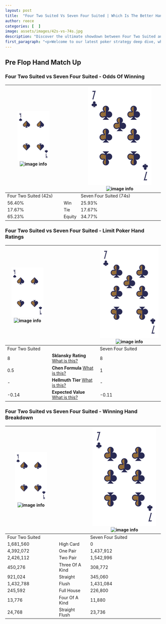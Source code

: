 ```yaml
---
layout: post
title:  "Four Two Suited Vs Seven Four Suited | Which Is The Better Hand In Poker? A Complete Guide"
author: reece
categories: [  ]
image: assets/images/42s-vs-74s.jpg
description: "Discover the ultimate showdown between Four Two Suited and Seven Four Suited in poker! Uncover the odds, strategies, and scenarios where one hand triumphs over the other. Get ready to up your poker game with this thrilling analysis."
first_paragraph: "<p>Welcome to our latest poker strategy deep dive, where we're pitting two distinct hands against each other in a high-stakes showdown: Four Two Suited vs Seven Four Suited.</p><p>In the dynamic world of poker, every decision counts, and knowing which hand holds the upper hand is key to your success at the table.</p><p>In this article, we'll dissect these two hands, explore the scenarios where one dominates the other, and equip you with the knowledge to make strategic choices that can tip the odds in your favor.</p><p>Get ready to unravel the intriguing dynamics of these poker hands and elevate your game to new heights.</p>"
---
```




[comment]: # (sp0)

## Pre Flop Hand Match Up

<div class="table hand-ratings" markdown="1"> 



### Four Two Suited vs Seven Four Suited - Odds Of Winning


    
| ![image info](assets/images/hand1/4.png) ![image info](assets/images/hand1/2s.png) |  | ![image info](assets/images/hand2/7.png) ![image info](assets/images/hand2/4s.png) |
| -------- | -------- | -------- |
| Four Two Suited (42s) |  | Seven Four Suited (74s) |
| 56.40% | Win | 25.93% |
| 17.67% | Tie | 17.67% |
| 65.23% | Equity | 34.77% |




[comment]: # (sp1)



### Four Two Suited vs Seven Four Suited - Limit Poker Hand Ratings


    
| ![image info](assets/images/hand1/4.png) ![image info](assets/images/hand1/2s.png) |  | ![image info](assets/images/hand2/7.png) ![image info](assets/images/hand2/4s.png) |
| -------- | -------- | -------- |
| Four Two Suited |  | Seven Four Suited |
| 8 | **Sklansky Rating** [What is this?](/sklansky-rating-explained) | 8 |
| 0.5 | **Chen Formula** [What is this?](/chen-formula-explained) | 1 |
| - | **Hellmuth Tier** [What is this?](/Hellmuth-tier-explained) | - |
| -0.14 | **Expected Value** [What is this?](/expected-value-explained) | -0.11 |




[comment]: # (sp2)



### Four Two Suited vs Seven Four Suited - Winning Hand Breakdown


    
| ![image info](assets/images/hand1/4.png) ![image info](assets/images/hand1/2s.png) |  | ![image info](assets/images/hand2/7.png) ![image info](assets/images/hand2/4s.png) |
| -------- | -------- | -------- |
| Four Two Suited |  | Seven Four Suited |
| 1,681,560 | High Card | 0 |
| 4,392,072 | One Pair | 1,437,912 |
| 2,426,112 | Two Pair | 1,542,996 |
| 450,276 | Three Of A Kind | 308,772 |
| 921,024 | Straight | 345,060 |
| 1,432,788 | Flush | 1,431,084 |
| 245,592 | Full House | 226,800 |
| 13,776 | Four Of A Kind | 11,880 |
| 24,768 | Straight Flush | 23,736 |




[comment]: # (sp3)



</div>

[comment]: # (sp4)



[comment]: # (sp5)


